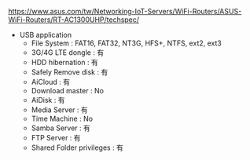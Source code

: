 https://www.asus.com/tw/Networking-IoT-Servers/WiFi-Routers/ASUS-WiFi-Routers/RT-AC1300UHP/techspec/
- USB application
  - File System : FAT16, FAT32, NT3G, HFS+, NTFS, ext2, ext3
  - 3G/4G LTE dongle : 有
  - HDD hibernation : 有
  - Safely Remove disk : 有
  - AiCloud : 有
  - Download master : No
  - AiDisk : 有
  - Media Server : 有
  - Time Machine : No
  - Samba Server : 有
  - FTP Server : 有
  - Shared Folder privileges : 有
